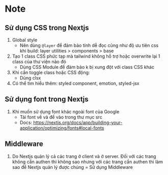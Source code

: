 # Note
## Sử dụng CSS trong Nextjs
1. Global style
    - Nên dùng `@layer` để đảm bảo tính dễ đọc cũng như độ ưu tiên css khi build: layer utilities > components > base
2. Tạo 1 class CSS phức tạp mà tailwind không hỗ trợ hoặc overwrite lại 1 class của thư viện nào đó
    - Dùng CSS Module để đảm bảo k bị xung đột với class CSS khác
3. Khi cần toggle class hoặc CSS động:
    - Dùng clsx
4. Có thể tìm hiểu thêm: styled component, emotion, styled-jsx

## Sử dụng font trong Nextjs
1. Khi muốn sử dụng font khác ngoài font của Google
    - Tải font về  và để vào trong thư mục src
    - Docs: https://nextjs.org/docs/app/building-your-application/optimizing/fonts#local-fonts

## Middleware
1. Do Nextjs quản lý cả các trang ở client và ở server. Đối với các trang không cần authen thì không sao nhưng với các trang cần authen thì làm sao để Nextjs quản lý được chúng = Sử dụng Middleware
